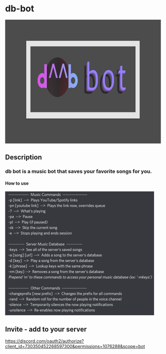 # db-bot

<img src="assets/dbBotLogoBanner2.jpg" height=400>

## Description
### db bot is a music bot that saves your favorite songs for you.

#### How to use

<img src="assets/commands-list.png" height=400>

## Invite - add to your server

https://discord.com/oauth2/authorize?client_id=730350452268597300&permissions=1076288&scope=bot
